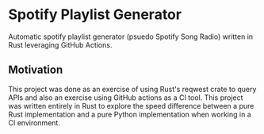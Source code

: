 # Spotify Playlist Generator

Automatic spotify playlist generator (psuedo Spotify Song Radio) written in Rust leveraging GitHub Actions.

## Motivation

This project was done as an exercise of using Rust's reqwest crate to query APIs and also an exercise using GitHub actions as a CI tool. This project was written entirely in Rust to explore the speed difference between a pure Rust implementation and a pure Python implementation when working in a CI environment.
